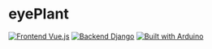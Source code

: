 # eyePlant
[![Frontend Vue.js](https://img.shields.io/badge/Frontend-Vue.js-%234FC08D.svg?logo=vue.js&style=for-the-badge)](https://vuejs.org/)
[![Backend Django](https://img.shields.io/badge/Backend-Django-%23092E20.svg?logo=django&style=for-the-badge)](https://www.djangoproject.com/)
[![Built with Arduino](https://img.shields.io/badge/Built%20with-Arduino-%2300979D.svg?logo=arduino&style=for-the-badge)](https://www.arduino.cc/)
